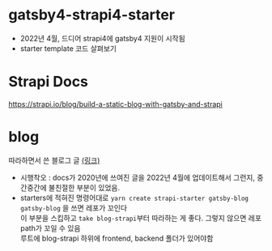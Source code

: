 # gatsby4-strapi4-starter
- 2022년 4월, 드디어 strapi4에 gatsby4 지원이 시작됨
- starter template 코드 살펴보기

# Strapi Docs
https://strapi.io/blog/build-a-static-blog-with-gatsby-and-strapi


# blog
따라하면서 쓴 블로그 글 [(링크)](https://rita.oopy.io/f430c4b1-5e3d-4045-93fc-66366d31d548)  
- 시행착오 : docs가 2020년에 쓰여진 글을 2022년 4월에 업데이트해서 그런지, 중간중간에 불친절한 부분이 있었음.  
- starters에 적혀진 명령어대로 `yarn create strapi-starter gatsby-blog gatsby-blog` 을 쓰면 레포가 꼬인다  
  이 부분을 스킵하고 `take blog-strapi`부터 따라하는 게 좋다. 그렇지 않으면 레포 path가 꼬일 수 있음  
  루트에 blog-strapi 하위에 frontend, backend 폴더가 있어야함  
